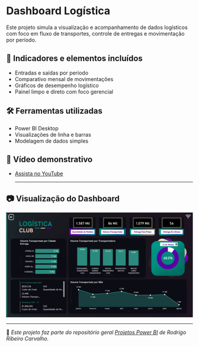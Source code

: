 # Dashboard Logística

Este projeto simula a visualização e acompanhamento de dados logísticos com foco em fluxo de transportes, controle de entregas e movimentação por período.


## 🚚 Indicadores e elementos incluídos

- Entradas e saídas por período
- Comparativo mensal de movimentações
- Gráficos de desempenho logístico
- Painel limpo e direto com foco gerencial
 

## 🛠️ Ferramentas utilizadas

- Power BI Desktop
- Visualizações de linha e barras
- Modelagem de dados simples
 

## 🎥 Vídeo demonstrativo

- [Assista no YouTube](https://youtu.be/OEmouOXfgsQ)
 

  ---

## 📷 Visualização do Dashboard

![Dashboard Financeiro](Logistica.png)

---


📌 *Este projeto faz parte do repositório geral [Projetos Power BI](https://github.com/Rodrigo-RRC/Projetos_PowerBi) de Rodrigo Ribeiro Carvalho.*
